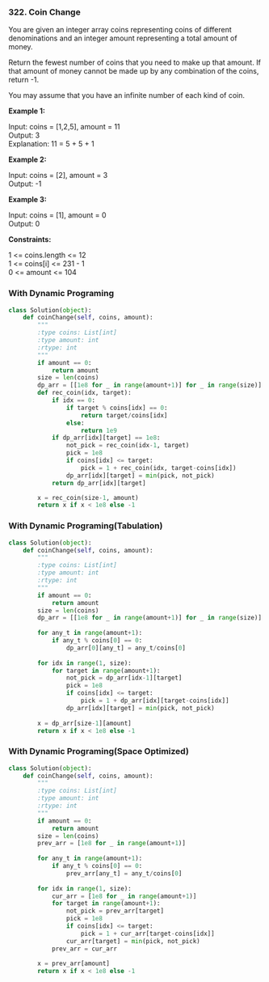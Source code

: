 ### 322. Coin Change

You are given an integer array coins representing coins of different denominations and an integer amount representing a total amount of money.

Return the fewest number of coins that you need to make up that amount. If that amount of money cannot be made up by any combination of the coins, return -1.

You may assume that you have an infinite number of each kind of coin.

**Example 1:**

Input: coins = [1,2,5], amount = 11  
Output: 3  
Explanation: 11 = 5 + 5 + 1

**Example 2:**

Input: coins = [2], amount = 3  
Output: -1  

**Example 3:**

Input: coins = [1], amount = 0  
Output: 0  

**Constraints:**

1 <= coins.length <= 12  
1 <= coins[i] <= 231 - 1  
0 <= amount <= 104  

### With Dynamic Programing

```python
class Solution(object):
    def coinChange(self, coins, amount):
        """
        :type coins: List[int]
        :type amount: int
        :rtype: int
        """
        if amount == 0:
            return amount
        size = len(coins)
        dp_arr = [[1e8 for _ in range(amount+1)] for _ in range(size)]
        def rec_coin(idx, target):
            if idx == 0:
                if target % coins[idx] == 0:
                    return target/coins[idx]
                else:
                    return 1e9
            if dp_arr[idx][target] == 1e8:
                not_pick = rec_coin(idx-1, target)
                pick = 1e8
                if coins[idx] <= target:
                    pick = 1 + rec_coin(idx, target-coins[idx])
                dp_arr[idx][target] = min(pick, not_pick)
            return dp_arr[idx][target]

        x = rec_coin(size-1, amount)
        return x if x < 1e8 else -1

```

### With Dynamic Programing(Tabulation)

```python
class Solution(object):
    def coinChange(self, coins, amount):
        """
        :type coins: List[int]
        :type amount: int
        :rtype: int
        """
        if amount == 0:
            return amount
        size = len(coins)
        dp_arr = [[1e8 for _ in range(amount+1)] for _ in range(size)]
        
        for any_t in range(amount+1):
            if any_t % coins[0] == 0:
                dp_arr[0][any_t] = any_t/coins[0]
        
        for idx in range(1, size):
            for target in range(amount+1):
                not_pick = dp_arr[idx-1][target]
                pick = 1e8
                if coins[idx] <= target:
                    pick = 1 + dp_arr[idx][target-coins[idx]]
                dp_arr[idx][target] = min(pick, not_pick)
        
        x = dp_arr[size-1][amount]
        return x if x < 1e8 else -1
```

### With Dynamic Programing(Space Optimized)

```python
class Solution(object):
    def coinChange(self, coins, amount):
        """
        :type coins: List[int]
        :type amount: int
        :rtype: int
        """
        if amount == 0:
            return amount
        size = len(coins)
        prev_arr = [1e8 for _ in range(amount+1)]
        
        for any_t in range(amount+1):
            if any_t % coins[0] == 0:
                prev_arr[any_t] = any_t/coins[0]
        
        for idx in range(1, size):
            cur_arr = [1e8 for _ in range(amount+1)]
            for target in range(amount+1):
                not_pick = prev_arr[target]
                pick = 1e8
                if coins[idx] <= target:
                    pick = 1 + cur_arr[target-coins[idx]]
                cur_arr[target] = min(pick, not_pick)
            prev_arr = cur_arr
        
        x = prev_arr[amount]
        return x if x < 1e8 else -1
```